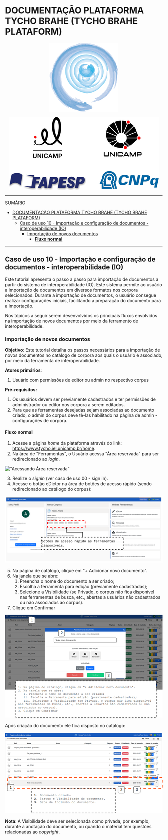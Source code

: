 # DOCUMENTAÇÃO PLATAFORMA TYCHO BRAHE (TYCHO BRAHE PLATAFORM)

<center>
<figure>
<img src="../imagens/logo_tycho1.png" width=220 height=220>
</figure>

<img src = "../imagens/logo_tycho2.png">
</center>

---

SUMÁRIO

- [DOCUMENTAÇÃO PLATAFORMA TYCHO BRAHE (TYCHO BRAHE PLATAFORM)](#documentação-plataforma-tycho-brahe-tycho-brahe-plataform)
  - [Caso de uso 10 - Importação e configuração de documentos - interoperabilidade (IO)](#caso-de-uso-10---importação-e-configuração-de-documentos---interoperabilidade-io)
    - [Importação de novos documentos](#importação-de-novos-documentos)
      - [**Fluxo normal**](#fluxo-normal)

---

## Caso de uso 10 - Importação e configuração de documentos - interoperabilidade (IO)

Este tutorial apresenta o passo a passo para importação de documentos a partir do sistema de interoperabilidade (IO). Este sistema permite ao usuário a importação de documentos em diversos formatos nos corpora selecionados. Durante a importação de documentos, o usuário consegue realizar configurações iniciais, facilitando a preparação do documento para a importação.

Nos tópicos a seguir serem desenvolvidos os principais fluxos envolvidos na importação de novos documentos por meio da ferramento de interoperabilidade.

### Importação de novos documentos

**Objetivo**: Este tutorial detalha os passos necessários para a importação de novos documentos no catálogo de corpora aos quais o usuário é associado, por meio da ferramenta de interoperabilidade.

**Atores primários**:

1. Usuário com permissões de editor ou admin no respectivo corpus

**Pré-requisitos:**

1. Os usuários devem ser previamente cadastrados e ter permissões de administrador ou editor nos corpora a serem editados.
2. Para que as ferramentas desejadas sejam associadas ao documento criado, o admin do corpus deve tê-las habilitado na página de admin - configurações de corpora.

#### **Fluxo normal**

1. Acesse a página _home_ da plataforma através do link: <https://www.tycho.iel.unicamp.br/home>.
2. Na área de "Ferramentas", o Usuário acessa "Área reservada" para ser redirecionado ao _login_.

!["Acessando Área reservada"](../imagens/tycho_home_signin.png)

3. Realize o _signin_ (ver caso de uso 00 - sign in).
4. Acesse o botão eDictor na área de botões de acesso rápido (sendo redirecionado ao catálogo do corpus):

!["Botões de acesso rápido"](../imagens/botoes_acesso_rapido.png)

5. Na página de catálogo, clique em "+ Adicionar novo documento".
6. Na janela que se abre:
   1. Preencha o nome do documento a ser criado;
   2. Escolha a ferramenta para edição (previamente cadastradas);
   3. Selecione a Visibilidade (se Privado, o corpus não fica disponível nas ferramentas de busca, etc., abertas a usuários não cadastrados ou não associados ao corpus).
7. Clique em Confirmar

![](../imagens/catalog/catalog_1.png)

Após criação do documento ele fica disposto no catálogo:

![](../imagens/catalog/catalog_2.png)

**Nota**: A Visibilidade deve ser selecionada como privada, por exemplo, durante a anotação do documento, ou quando o material tem questões relacionadas ao _copyright_.
